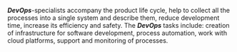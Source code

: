 ***DevOps***-specialists accompany the product life cycle, help to collect all the processes into a single system and describe them, reduce development time, increase its efficiency and safety.
The ***DevOps*** tasks include: creation of infrastructure for software development, process automation, work with cloud platforms, support and monitoring of processes.
 
